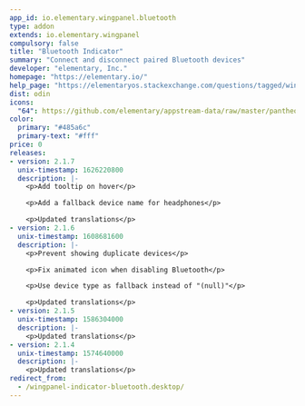 ```yaml
---
app_id: io.elementary.wingpanel.bluetooth
type: addon
extends: io.elementary.wingpanel
compulsory: false
title: "Bluetooth Indicator"
summary: "Connect and disconnect paired Bluetooth devices"
developer: "elementary, Inc."
homepage: "https://elementary.io/"
help_page: "https://elementaryos.stackexchange.com/questions/tagged/wingpanel"
dist: odin
icons:
  "64": https://github.com/elementary/appstream-data/raw/master/pantheon-data/main/icons/64x64/wingpanel-indicator-bluetooth_preferences-bluetooth.png
color:
  primary: "#485a6c"
  primary-text: "#fff"
price: 0
releases:
- version: 2.1.7
  unix-timestamp: 1626220800
  description: |-
    <p>Add tooltip on hover</p>

    <p>Add a fallback device name for headphones</p>

    <p>Updated translations</p>
- version: 2.1.6
  unix-timestamp: 1608681600
  description: |-
    <p>Prevent showing duplicate devices</p>

    <p>Fix animated icon when disabling Bluetooth</p>

    <p>Use device type as fallback instead of "(null)"</p>

    <p>Updated translations</p>
- version: 2.1.5
  unix-timestamp: 1586304000
  description: |-
    <p>Updated translations</p>
- version: 2.1.4
  unix-timestamp: 1574640000
  description: |-
    <p>Updated translations</p>
redirect_from:
  - /wingpanel-indicator-bluetooth.desktop/
---
```


